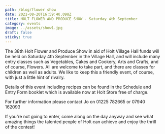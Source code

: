```yaml
---
path: /blog/flower show
date: 2021-08-20T16:59:40.098Z
title: HOLT FLOWER AND PRODUCE SHOW - Saturday 4th September
category: events
image: ../assets/show1.jpg
draft: false
sticky: true
---
```

The 38th Holt Flower and Produce Show in aid of Holt Village Hall funds will be held on Saturday 4th September in the Village Hall, and will include many entry classes such as Vegetables, Cakes and Cookery, Arts and Crafts, and of course, Flowers. All are welcome to take part, and there are classes for children as well as adults. We like to keep this a friendly event, of course, with just a little hint of rivalry.

Details of this event including recipes can be found in the Schedule and Entry Form booklet which is available now at Holt Store free of charge.

For further information please contact Jo on 01225 782665 or 07940 162093

If you're not going to enter, come along on the day anyway and see what amazing things the talented people of Holt can achieve and enjoy the thrill of the contest!